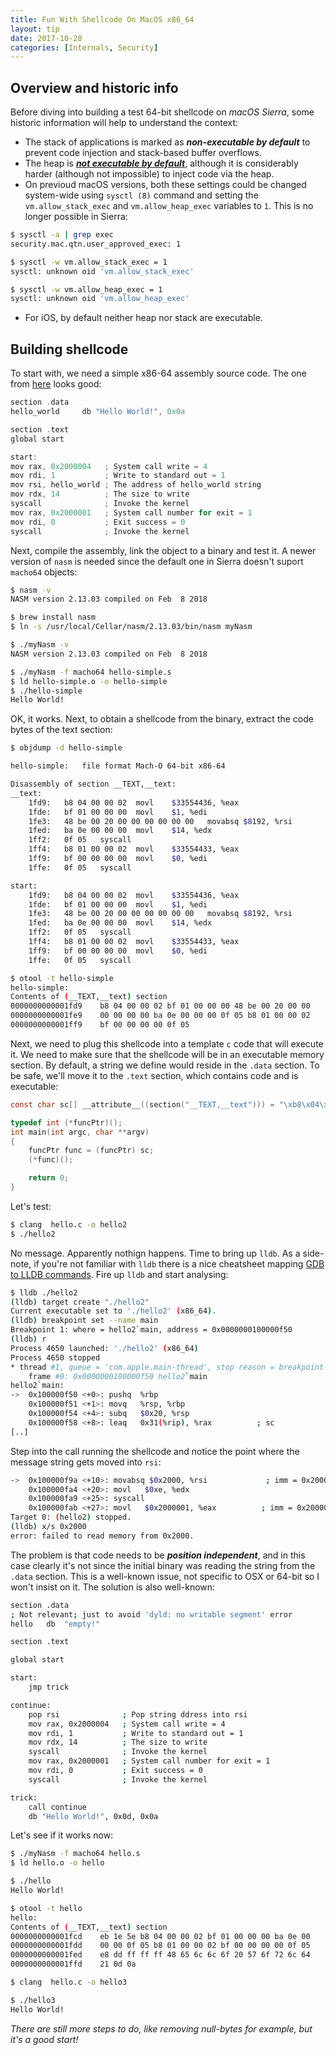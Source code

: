 ```yaml
---
title: Fun With Shellcode On MacOS x86_64
layout: tip
date: 2017-10-28
categories: [Internals, Security]
---
```


## Overview and historic info

Before diving into building a test 64-bit shellcode on _macOS Sierra_, some historic information will help to understand the context:

* The stack of applications is marked as *__non-executable by default__* to prevent code injection and stack-based buffer overflows.
* The heap is [_**not executable by default**_](http://craftware.xyz/tips/Heap-exec.html), although it is considerably harder (although not impossible) to inject code via the heap.
* On previoud macOS versions, both these settings could be changed system-wide using ```sysctl (8)``` command and setting the ```vm.allow_stack_exec``` and ```vm.allow_heap_exec``` variables to ```1```. This is no longer possible in Sierra:

```bash
$ sysctl -a | grep exec
security.mac.qtn.user_approved_exec: 1

$ sysctl -w vm.allow_stack_exec = 1
sysctl: unknown oid 'vm.allow_stack_exec'

$ sysctl -w vm.allow_heap_exec = 1
sysctl: unknown oid 'vm.allow_heap_exec'
```
* For iOS, by default neither heap nor stack are executable.

## Building shellcode

To start with, we need a simple x86-64 assembly source code. The one from [here](https://dotdideriksen.blogspot.co.uk/2016/06/osx8664-hello-world-shellcode.html) looks good:

```c
section .data
hello_world     db "Hello World!", 0x0a

section .text
global start

start:
mov rax, 0x2000004   ; System call write = 4
mov rdi, 1           ; Write to standard out = 1
mov rsi, hello_world ; The address of hello_world string
mov rdx, 14          ; The size to write
syscall              ; Invoke the kernel
mov rax, 0x2000001   ; System call number for exit = 1
mov rdi, 0           ; Exit success = 0
syscall              ; Invoke the kernel
```

Next, compile the assembly, link the object to a binary and test it. A newer version of ```nasm``` is needed since the default one in Sierra doesn't suport ```macho64``` objects:

```bash
$ nasm -v
NASM version 2.13.03 compiled on Feb  8 2018

$ brew install nasm
$ ln -s /usr/local/Cellar/nasm/2.13.03/bin/nasm myNasm

$ ./myNasm -v
NASM version 2.13.03 compiled on Feb  8 2018

$ ./myNasm -f macho64 hello-simple.s
$ ld hello-simple.o -o hello-simple
$ ./hello-simple
Hello World!
```

OK, it works. Next, to obtain a shellcode from the binary, extract the code bytes of the text section:
```bash
$ objdump -d hello-simple

hello-simple:	file format Mach-O 64-bit x86-64

Disassembly of section __TEXT,__text:
__text:
    1fd9:	b8 04 00 00 02 	movl	$33554436, %eax
    1fde:	bf 01 00 00 00 	movl	$1, %edi
    1fe3:	48 be 00 20 00 00 00 00 00 00 	movabsq	$8192, %rsi
    1fed:	ba 0e 00 00 00 	movl	$14, %edx
    1ff2:	0f 05 	syscall
    1ff4:	b8 01 00 00 02 	movl	$33554433, %eax
    1ff9:	bf 00 00 00 00 	movl	$0, %edi
    1ffe:	0f 05 	syscall

start:
    1fd9:	b8 04 00 00 02 	movl	$33554436, %eax
    1fde:	bf 01 00 00 00 	movl	$1, %edi
    1fe3:	48 be 00 20 00 00 00 00 00 00 	movabsq	$8192, %rsi
    1fed:	ba 0e 00 00 00 	movl	$14, %edx
    1ff2:	0f 05 	syscall
    1ff4:	b8 01 00 00 02 	movl	$33554433, %eax
    1ff9:	bf 00 00 00 00 	movl	$0, %edi
    1ffe:	0f 05 	syscall

$ otool -t hello-simple
hello-simple:
Contents of (__TEXT,__text) section
0000000000001fd9	b8 04 00 00 02 bf 01 00 00 00 48 be 00 20 00 00
0000000000001fe9	00 00 00 00 ba 0e 00 00 00 0f 05 b8 01 00 00 02
0000000000001ff9	bf 00 00 00 00 0f 05
```

Next, we need to plug this shellcode into a template ```c``` code that will execute it. We need to make sure that the shellcode will be in an executable memory section. By default, a string we define would reside in the ```.data``` section. To be safe, we'll move it to the ```.text``` section, which contains code and is executable:

```c
const char sc[] __attribute__((section("__TEXT,__text"))) = "\xb8\x04\x00\x00\x02\xbf\x01\x00\x00\x00\x48\xbe\x00\x20\x00\x00\x00\x00\x00\x00\xba\x0e\x00\x00\x00\x0f\x05\xb8\x01\x00\x00\x02\xbf\x00\x00\x00\x00\x0f\x05";

typedef int (*funcPtr)();
int main(int argc, char **argv)
{
    funcPtr func = (funcPtr) sc;
    (*func)();

    return 0;
}
```

Let's test:
```bash
$ clang  hello.c -o hello2
$ ./hello2
```

No message. Apparently nothign happens. Time to bring up ```lldb```. As a side-note, if you're not familiar with ```lldb``` there is a nice cheatsheet mapping [GDB to LLDB commands](https://lldb.llvm.org/lldb-gdb.html). Fire up ```lldb``` and start analysing:

```bash
$ lldb ./hello2
(lldb) target create "./hello2"
Current executable set to './hello2' (x86_64).
(lldb) breakpoint set --name main
Breakpoint 1: where = hello2`main, address = 0x0000000100000f50
(lldb) r
Process 4650 launched: './hello2' (x86_64)
Process 4650 stopped
* thread #1, queue = 'com.apple.main-thread', stop reason = breakpoint 1.1
    frame #0: 0x0000000100000f50 hello2`main
hello2`main:
->  0x100000f50 <+0>: pushq  %rbp
    0x100000f51 <+1>: movq   %rsp, %rbp
    0x100000f54 <+4>: subq   $0x20, %rsp
    0x100000f58 <+8>: leaq   0x31(%rip), %rax          ; sc
[..]
```

Step into the call running the shellcode and notice the point where the message string gets moved into ```rsi```:
```bash
->  0x100000f9a <+10>: movabsq $0x2000, %rsi             ; imm = 0x2000
    0x100000fa4 <+20>: movl   $0xe, %edx
    0x100000fa9 <+25>: syscall
    0x100000fab <+27>: movl   $0x2000001, %eax          ; imm = 0x2000001
Target 0: (hello2) stopped.
(lldb) x/s 0x2000
error: failed to read memory from 0x2000.
```

The problem is that code needs to be _**position independent**_, and in this case clearly it's not since the initial binary was reading the string from the ```.data``` section. This is a well-known issue, not specific to OSX or 64-bit so I won't insist on it. The solution is also well-known:

```bash
section .data
; Not relevant; just to avoid 'dyld: no writable segment' error
hello   db  "empty!"

section .text

global start

start:
    jmp trick

continue:
    pop rsi              ; Pop string ddress into rsi
    mov rax, 0x2000004   ; System call write = 4
    mov rdi, 1           ; Write to standard out = 1
    mov rdx, 14          ; The size to write
    syscall              ; Invoke the kernel
    mov rax, 0x2000001   ; System call number for exit = 1
    mov rdi, 0           ; Exit success = 0
    syscall              ; Invoke the kernel

trick:
    call continue
    db "Hello World!", 0x0d, 0x0a
```

Let's see if it works now:

```bash
$ ./myNasm -f macho64 hello.s
$ ld hello.o -o hello

$ ./hello
Hello World!

$ otool -t hello
hello:
Contents of (__TEXT,__text) section
0000000000001fcd	eb 1e 5e b8 04 00 00 02 bf 01 00 00 00 ba 0e 00
0000000000001fdd	00 00 0f 05 b8 01 00 00 02 bf 00 00 00 00 0f 05
0000000000001fed	e8 dd ff ff ff 48 65 6c 6c 6f 20 57 6f 72 6c 64
0000000000001ffd	21 0d 0a

$ clang  hello.c -o hello3

$ ./hello3
Hello World!
```

_There are still more steps to do, like removing null-bytes for example, but it's a good start!_
